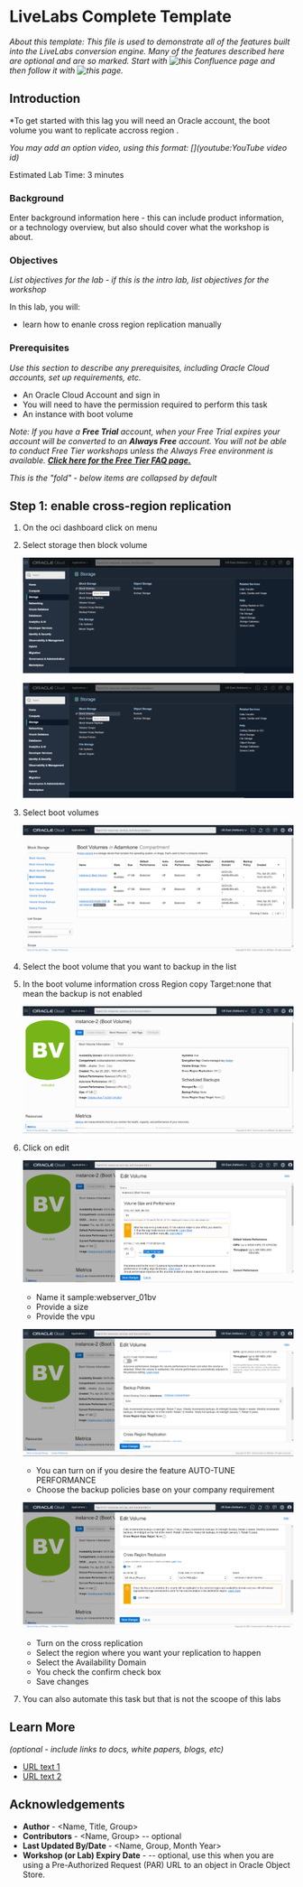 # LiveLabs Complete Template

*About this template: This file is used to demonstrate all of the features built into the LiveLabs conversion engine. Many of the features described here are optional and are so marked. Start with ![this Confluence page](https://confluence.oraclecorp.com/confluence/display/DBIDDP/Use+the+LiveLabs+Lab+Markdown+Template) and then follow it with ![this page](https://confluence.oraclecorp.com/confluence/display/DBIDDP/LiveLabs+Markdown+Template+New+Features+and+Fixed).*

## Introduction

*To get started with this lag you will need an Oracle account, the boot volume you want to replicate accross region .

*You may add an option video, using this format: [](youtube:YouTube video id)*

  [](youtube:zNKxJjkq0Pw)

Estimated Lab Time: 3 minutes

### Background
Enter background information here - this can include product information, or a technology overview, but also should cover what the workshop is about.

### Objectives

*List objectives for the lab - if this is the intro lab, list objectives for the workshop*

In this lab, you will:
* learn how to enanle cross region replication manually 


### Prerequisites

*Use this section to describe any prerequisites, including Oracle Cloud accounts, set up requirements, etc.*

* An Oracle Cloud Account and sign in
* You will need to have the permission required to perform this task 
* An instance with boot volume 


*Note: If you have a **Free Trial** account, when your Free Trial expires your account will be converted to an **Always Free** account. You will not be able to conduct Free Tier workshops unless the Always Free environment is available. **[Click here for the Free Tier FAQ page.](https://www.oracle.com/cloud/free/faq.html)***

*This is the "fold" - below items are collapsed by default*

## **Step 1**: enable cross-region replication 

<!-- Images -->


1. On the oci dashboard  click on menu  

    

2. Select storage then block volume

     
     ![](images/sample1.png)

     

    ![Image alt text](images/sample1.png "Image title")

3. Select boot volumes 


      ![](images/sample2.png)


4. Select the boot volume that you want to backup in the list
       
  
5. In the boot volume information cross Region copy Target:none that mean the backup is not enabled


    ![](images/sample3.png)


6. Click on edit

     ![](images/sample4.png)

    - Name it   sample:webserver_01bv
    - Provide a size
    - Provide the vpu
    
     ![](images/sample5.png)


     - You can turn on if you desire  the feature AUTO-TUNE PERFORMANCE
     - Choose the backup policies base on your company requirement


     ![](images/sample6.png)

     
    - Turn on the cross replication 
    - Select the region where you want your replication to happen
    - Select the Availability Domain
    - You check the confirm check box
    - Save changes

7. You can also automate this task but that is not the scoope of this labs 




## Learn More

*(optional - include links to docs, white papers, blogs, etc)*

* [URL text 1](http://docs.oracle.com)
* [URL text 2](http://docs.oracle.com)

## Acknowledgements
* **Author** - <Name, Title, Group>
* **Contributors** -  <Name, Group> -- optional
* **Last Updated By/Date** - <Name, Group, Month Year>
* **Workshop (or Lab) Expiry Date** - <Month Year> -- optional, use this when you are using a Pre-Authorized Request (PAR) URL to an object in Oracle Object Store.
